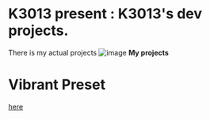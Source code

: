 # K3013 present : K3013's dev projects.
There is my actual projects
![image](https://github.com/user-attachments/assets/a80eaf6b-2ee3-4c9e-b720-0d990ad658fa)
**My projects**
# Vibrant Preset
[here](k3013.github.io/Vibrant%20preset/README.md)
